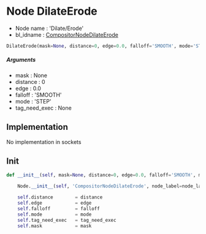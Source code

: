 # Node DilateErode

- Node name : 'Dilate/Erode'
- bl_idname : [CompositorNodeDilateErode](https://docs.blender.org/api/current/bpy.types.CompositorNodeDilateErode.html)


``` python
DilateErode(mask=None, distance=0, edge=0.0, falloff='SMOOTH', mode='STEP', tag_need_exec=None, node_label=None, node_color=None, **kwargs)
```
##### Arguments

- mask : None
- distance : 0
- edge : 0.0
- falloff : 'SMOOTH'
- mode : 'STEP'
- tag_need_exec : None

## Implementation

No implementation in sockets

## Init

``` python
def __init__(self, mask=None, distance=0, edge=0.0, falloff='SMOOTH', mode='STEP', tag_need_exec=None, node_label=None, node_color=None, **kwargs):

    Node.__init__(self, 'CompositorNodeDilateErode', node_label=node_label, node_color=node_color, **kwargs)

    self.distance        = distance
    self.edge            = edge
    self.falloff         = falloff
    self.mode            = mode
    self.tag_need_exec   = tag_need_exec
    self.mask            = mask
```
